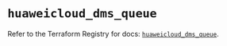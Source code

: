 # `huaweicloud_dms_queue`

Refer to the Terraform Registry for docs: [`huaweicloud_dms_queue`](https://registry.terraform.io/providers/huaweicloud/huaweicloud/1.71.1/docs/resources/dms_queue).
